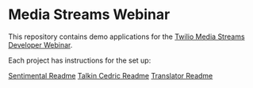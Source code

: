 # Media Streams Webinar

This repository contains demo applications for the [Twilio Media Streams Developer Webinar](https://ahoy.twilio.com/devgen_webinar_gs_voice_media_streams_1?_ga=2.126861581.1606071631.1606151029-1842336663.1548192404).


Each project has instructions for the set up:

[Sentimental Readme](./sentimental/README.md)
[Talkin Cedric Readme](./talkin-cedric/README.md)
[Translator Readme](./translator/README.md)